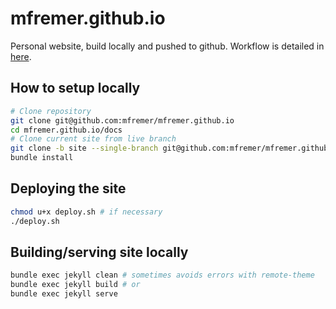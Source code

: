 # mfremer.github.io
Personal website, build locally and pushed to github. Workflow is detailed in [here](https://www.rueth.info/multilingual-github-pages/prerequisites/).

## How to setup locally
```bash
# Clone repository
git clone git@github.com:mfremer/mfremer.github.io
cd mfremer.github.io/docs
# Clone current site from live branch
git clone -b site --single-branch git@github.com:mfremer/mfremer.github.io _site
bundle install
```

## Deploying the site
```bash
chmod u+x deploy.sh # if necessary
./deploy.sh
```

## Building/serving site locally
```bash
bundle exec jekyll clean # sometimes avoids errors with remote-theme
bundle exec jekyll build # or
bundle exec jekyll serve
```